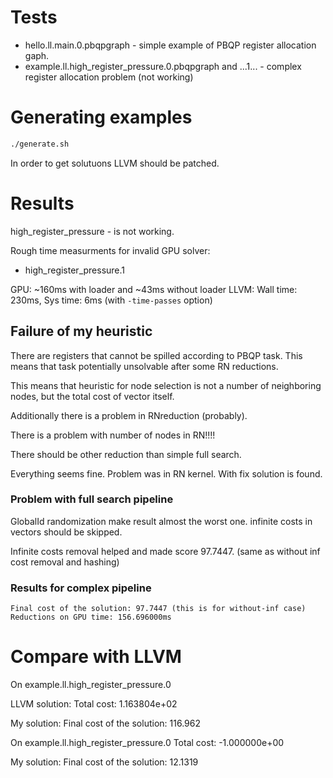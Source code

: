# Tests
- hello.ll.main.0.pbqpgraph - simple example of PBQP register allocation gaph.
- example.ll.high_register_pressure.0.pbqpgraph and ...1... - complex register allocation problem (not working)

# Generating examples
```bash
./generate.sh
```

In order to get solutuons LLVM should be patched.

# Results
high_register_pressure - is not working.

Rough time measurments for invalid GPU solver:
- high_register_pressure.1

GPU: ~160ms with loader and ~43ms without loader
LLVM: Wall time: 230ms, Sys time: 6ms (with `-time-passes` option)

## Failure of my heuristic
There are registers that cannot be spilled according to PBQP task.
This means that task potentially unsolvable after some RN reductions.

This means that heuristic for node selection is not a number of neighboring nodes, but the total cost of vector itself.

Additionally there is a problem in RNreduction (probably).

There is a problem with number of nodes in RN!!!!

There should be other reduction than simple full search.

Everything seems fine. Problem was in RN kernel. With fix solution is found.

### Problem with full search pipeline
GlobalId randomization make result almost the worst one.
infinite costs in vectors should be skipped.

Infinite costs removal helped and made score 97.7447. (same as without inf cost removal and hashing)

### Results for complex pipeline
```
Final cost of the solution: 97.7447 (this is for without-inf case)
Reductions on GPU time: 156.696000ms
```


# Compare with LLVM
On example.ll.high_register_pressure.0

LLVM solution:
Total cost: 1.163804e+02

My solution:
Final cost of the solution: 116.962

On example.ll.high_register_pressure.0
Total cost: -1.000000e+00

My solution:
Final cost of the solution: 12.1319